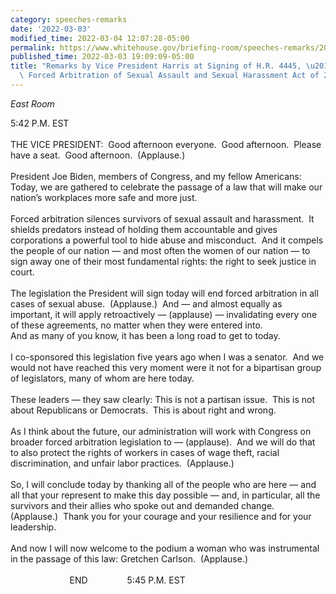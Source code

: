 ```yaml
---
category: speeches-remarks
date: '2022-03-03'
modified_time: 2022-03-04 12:07:28-05:00
permalink: https://www.whitehouse.gov/briefing-room/speeches-remarks/2022/03/03/remarks-by-vice-president-harris-at-signing-of-h-r-4445-ending-the-forced-arbitration-of-sexual-assault-and-sexual-harassment-act-of-2021/
published_time: 2022-03-03 19:09:09-05:00
title: "Remarks by Vice President Harris at Signing of H.R. 4445, \u201CEnding the\
  \ Forced Arbitration of Sexual Assault and Sexual Harassment Act of 2021\u201D"
---
```

 
*East Room*

5:42 P.M. EST  
   
THE VICE PRESIDENT:  Good afternoon everyone.  Good afternoon.  Please
have a seat.  Good afternoon.  (Applause.)   
   
President Joe Biden, members of Congress, and my fellow Americans:
Today, we are gathered to celebrate the passage of a law that will make
our nation’s workplaces more safe and more just.  
   
Forced arbitration silences survivors of sexual assault and harassment. 
It shields predators instead of holding them accountable and gives
corporations a powerful tool to hide abuse and misconduct.  And it
compels the people of our nation — and most often the women of our
nation — to sign away one of their most fundamental rights: the right to
seek justice in court.  
   
The legislation the President will sign today will end forced
arbitration in all cases of sexual abuse.  (Applause.)  And — and almost
equally as important, it will apply retroactively — (applause) —
invalidating every one of these agreements, no matter when they were
entered into.  
And as many of you know, it has been a long road to get to today.    
   
I co-sponsored this legislation five years ago when I was a senator. 
And we would not have reached this very moment were it not for a
bipartisan group of legislators, many of whom are here today.  
   
These leaders — they saw clearly: This is not a partisan issue.  This is
not about Republicans or Democrats.  This is about right and wrong.  
   
As I think about the future, our administration will work with Congress
on broader forced arbitration legislation to — (applause).  And we will
do that to also protect the rights of workers in cases of wage theft,
racial discrimination, and unfair labor practices.  (Applause.)   
   
So, I will conclude today by thanking all of the people who are here —
and all that your represent to make this day possible — and, in
particular, all the survivors and their allies who spoke out and
demanded change.  (Applause.)  Thank you for your courage and your
resilience and for your leadership.    
   
And now I will now welcome to the podium a woman who was instrumental in
the passage of this law: Gretchen Carlson.  (Applause.)   
   
                        END                5:45 P.M. EST  
 
